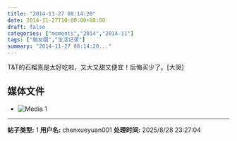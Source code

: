 ```yaml
---
title: "2014-11-27 08:14:20"
date: 2014-11-27T10:00:00+08:00
draft: false
categories: ["moments","2014","2014-11"]
tags: ["朋友圈","生活记录"]
summary: "2014-11-27 08:14:20..."
---
```


T&T的石榴真是太好吃啦，又大又甜又便宜！后悔买少了。[大哭]

## 媒体文件

- ![Media 1](/Moments/photos/2014-11-27/201411270814200.jpg)

---

**帖子类型:** 1
**用户名:** chenxueyuan001
**处理时间:** 2025/8/28 23:27:04